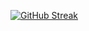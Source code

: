 [![GitHub Streak](https://streak-stats.demolab.com?user=JenilPadshala&theme=blood-dark&border_radius=30&date_format=j%20M%5B%20Y%5D&card_width=500)](https://git.io/streak-stats)

